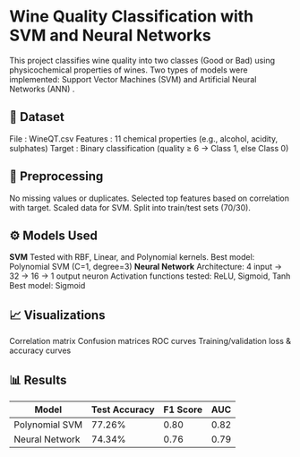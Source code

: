 # **Wine Quality Classification with SVM and Neural Networks**
This project classifies wine quality into two classes (Good or Bad) using physicochemical properties of wines. Two types of models were implemented: Support Vector Machines (SVM) and Artificial Neural Networks (ANN) .

## **📌 Dataset**
File : WineQT.csv
Features : 11 chemical properties (e.g., alcohol, acidity, sulphates)
Target : Binary classification (quality ≥ 6 → Class 1, else Class 0)

## **🔧 Preprocessing**
No missing values or duplicates.
Selected top features based on correlation with target.
Scaled data for SVM.
Split into train/test sets (70/30).

## **⚙️ Models Used**
**SVM**
Tested with RBF, Linear, and Polynomial kernels.
Best model: Polynomial SVM (C=1, degree=3)
**Neural Network**
Architecture: 4 input → 32 → 16 → 1 output neuron
Activation functions tested: ReLU, Sigmoid, Tanh
Best model: Sigmoid

## **📈 Visualizations**
Correlation matrix
Confusion matrices
ROC curves
Training/validation loss & accuracy curves

## **📊 Results**

| Model             | Test Accuracy | F1 Score | AUC     |
|------------------|---------------|----------|---------|
| Polynomial SVM   | 77.26%        | 0.80     | 0.82    |
| Neural Network   | 74.34%        | 0.76     | 0.79    |
